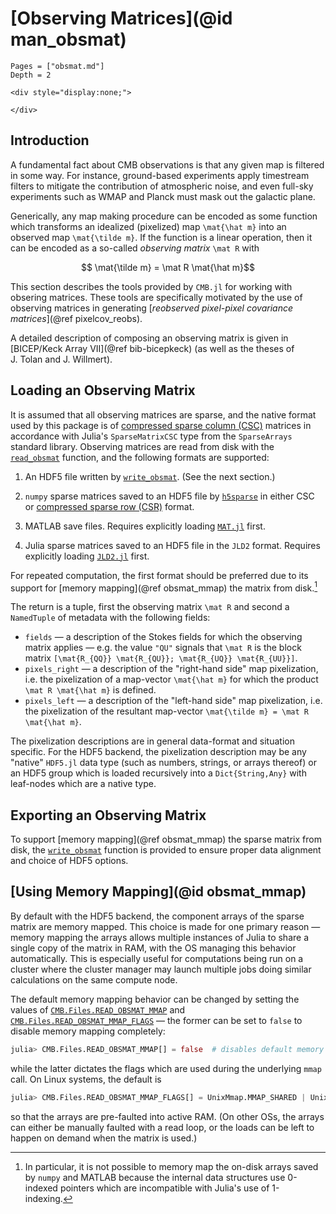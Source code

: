 # [Observing Matrices](@id man_obsmat)

```@contents
Pages = ["obsmat.md"]
Depth = 2
```

```@raw html
<div style="display:none;">
```
```math
\newcommand\mat[1]{\mathbf{#1}}
\newcommand\expv[1]{\left\langle #1\right\rangle}
```
```@raw html
</div>
```

## Introduction

A fundamental fact about CMB observations is that any given map is filtered in some way.
For instance, ground-based experiments apply timestream filters to mitigate the
contribution of atmospheric noise, and even full-sky experiments such as WMAP and Planck
must mask out the galactic plane.

Generically, any map making procedure can be encoded as some function which transforms
an idealized (pixelized) map ``\mat{\hat m}`` into an observed map ``\mat{\tilde m}``.
If the function is a linear operation, then it can be encoded as a so-called
_observing matrix_ ``\mat R`` with
```math
    \mat{\tilde m} = \mat R \mat{\hat m}
```
This section describes the tools provided by `CMB.jl` for working with obsering matrices.
These tools are specifically motivated by the use of observing matrices in generating
[_reobserved pixel-pixel covariance matrices_](@ref pixelcov_reobs).

A detailed description of composing an observing matrix is given in
[BICEP/Keck Array VII](@ref bib-bicepkeck) (as well as the theses of J. Tolan and
J. Willmert).

## Loading an Observing Matrix

It is assumed that all observing matrices are sparse, and the native format used by this
package is of
[compressed sparse column (CSC)](https://en.wikipedia.org/wiki/Sparse_matrix#Compressed_sparse_column_(CSC_or_CCS))
matrices in accordance with Julia's `SparseMatrixCSC` type from the `SparseArrays`
standard library.
Observing matrices are read from disk with the [`read_obsmat`](@ref) function, and the
following formats are supported:

1. An HDF5 file written by [`write_obsmat`](@ref). (See the next section.)

2. `numpy` sparse matrices saved to an HDF5 file by
   [`h5sparse`](https://pypi.org/project/h5sparse/) in either CSC or
   [compressed sparse row (CSR)](https://en.wikipedia.org/wiki/Sparse_matrix#Compressed_sparse_row_(CSR,_CRS_or_Yale_format))
   format.

3. MATLAB save files.
   Requires explicitly loading [`MAT.jl`](https://github.com/JuliaIO/MAT.jl) first.

4. Julia sparse matrices saved to an HDF5 file in the `JLD2` format.
   Requires explicitly loading [`JLD2.jl`](https://github.com/JuliaIO/JLD2.jl) first.

For repeated computation, the first format should be preferred due to its support for
[memory mapping](@ref obsmat_mmap) the matrix from disk.[^1]

[^1]:
    In particular, it is not possible to memory map the on-disk arrays saved by `numpy`
    and MATLAB because the internal data structures use 0-indexed pointers which are
    incompatible with Julia's use of 1-indexing.

The return is a tuple, first the observing matrix ``\mat R`` and second a `NamedTuple`
of metadata with the following fields:

- `fields` — a description of the Stokes fields for which the observing matrix applies —
  e.g. the value `"QU"` signals that ``\mat R`` is the block matrix
  ``[\mat{R_{QQ}} \mat{R_{QU}}; \mat{R_{UQ}} \mat{R_{UU}}]``.
- `pixels_right` — a description of the "right-hand side" map pixelization, i.e. the
  pixelization of a map-vector ``\mat{\hat m}`` for which the product
  ``\mat R \mat{\hat m}`` is defined.
- `pixels_left` — a description of the "left-hand side" map pixelization, i.e. the
  pixelization of the resultant map-vector ``\mat{\tilde m} = \mat R \mat{\hat m}``.

The pixelization descriptions are in general data-format and situation specific.
For the HDF5 backend, the pixelization description may be any "native" `HDF5.jl` data
type (such as numbers, strings, or arrays thereof) or an HDF5 group which is loaded
recursively into a `Dict{String,Any}` with leaf-nodes which are a native type.

## Exporting an Observing Matrix

To support [memory mapping](@ref obsmat_mmap) the sparse matrix from disk, the
[`write_obsmat`](@ref) function is provided to ensure proper data alignment and choice of
HDF5 options.

## [Using Memory Mapping](@id obsmat_mmap)

By default with the HDF5 backend, the component arrays of the sparse matrix are memory
mapped.
This choice is made for one primary reason — memory mapping the arrays allows multiple
instances of Julia to share a single copy of the matrix in RAM, with the OS managing this
behavior automatically.
This is especially useful for computations being run on a cluster where the cluster
manager may launch multiple jobs doing similar calculations on the same compute node.

The default memory mapping behavior can be changed by setting the values of
[`CMB.Files.READ_OBSMAT_MMAP`](@ref) and [`CMB.Files.READ_OBSMAT_MMAP_FLAGS`](@ref) —
the former can be set to `false` to disable memory mapping completely:
```julia
julia> CMB.Files.READ_OBSMAT_MMAP[] = false  # disables default memory mapping
```
while the latter dictates the flags which are used during the underlying `mmap` call.
On Linux systems, the default is
```julia
julia> CMB.Files.READ_OBSMAT_MMAP_FLAGS[] = UnixMmap.MMAP_SHARED | UnixMmap.MMAP_POPULATE
```
so that the arrays are pre-faulted into active RAM.
(On other OSs, the arrays can either be manually faulted with a read loop, or the loads
can be left to happen on demand when the matrix is used.)
